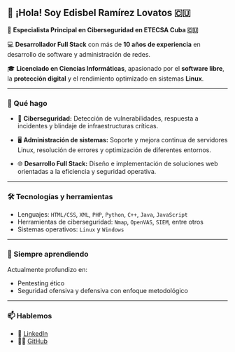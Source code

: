 ## 👋 ¡Hola! Soy Edisbel Ramírez Lovatos 🇨🇺

🎯 **Especialista Principal en Ciberseguridad en ETECSA Cuba 🇨🇺** 

💻 **Desarrollador Full Stack** con más de **10 años de experiencia** en desarrollo de software y administración de redes.  

🎓 **Licenciado en Ciencias Informáticas**, apasionado por el **software libre**, la **protección digital** y el rendimiento optimizado en sistemas **Linux**.

---

### 🚀 Qué hago

- 🔐 **Ciberseguridad:** Detección de vulnerabilidades, respuesta a incidentes y blindaje de infraestructuras críticas.

- 🖥️ **Administración de sistemas:** Soporte y mejora continua de servidores Linux, resolución de errores y optimización de diferentes entornos.
  
- 🌐 **Desarrollo Full Stack:** Diseño e implementación de soluciones web orientadas a la eficiencia y seguridad operativa.
---

### 🛠️ Tecnologías y herramientas

- Lenguajes: `HTML/CSS`, `XML`, `PHP`, `Python`, `C++`, `Java`, `JavaScript`
- Herramientas de ciberseguridad: `Nmap`, `OpenVAS`, `SIEM`, entre otros
- Sistemas operativos: `Linux` y `Windows`

---

### 🌱 Siempre aprendiendo

Actualmente profundizo en:
- Pentesting ético
- Seguridad ofensiva y defensiva con enfoque metodológico

---

### 📫 Hablemos

- 💼 [LinkedIn](https://www.linkedin.com/in/edisbel-ramirez-lovatos-2b680217b/)
- 🧑‍💻 [GitHub](https://github.com/edisbelramirezdev/)
